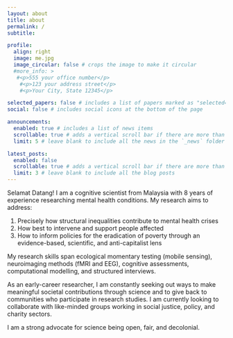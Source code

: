 ```yaml
---
layout: about
title: about
permalink: /
subtitle: 

profile:
  align: right
  image: me.jpg
  image_circular: false # crops the image to make it circular
  #more_info: >
   #<p>555 your office number</p>
    #<p>123 your address street</p>
    #<p>Your City, State 12345</p>

selected_papers: false # includes a list of papers marked as "selected={true}"
social: false # includes social icons at the bottom of the page

announcements:
  enabled: true # includes a list of news items
  scrollable: true # adds a vertical scroll bar if there are more than 3 news items
  limit: 5 # leave blank to include all the news in the `_news` folder

latest_posts:
  enabled: false
  scrollable: true # adds a vertical scroll bar if there are more than 3 new posts items
  limit: 3 # leave blank to include all the blog posts
---
```

Selamat Datang! I am a cognitive scientist from Malaysia with 8 years of experience researching mental health conditions. My research aims to address: 

<ol>
  <li>Precisely how structural inequalities contribute to mental health crises</li>
  <li>How best to intervene and support people affected</li>
  <li>How to inform policies for the eradication of poverty through an evidence-based, scientific, and anti-capitalist lens</li>
</ol>

My research skills span ecological momentary testing (mobile sensing), neuroimaging methods (fMRI and EEG), cognitive assessments, computational modelling, and structured interviews.

As an early-career researcher, I am constantly seeking out ways to make meaningful societal contributions through science and to give back to communities who participate in research studies. I am currently looking to collaborate with like-minded groups working in social justice, policy, and charity sectors.

I am a strong advocate for science being open, fair, and decolonial.
